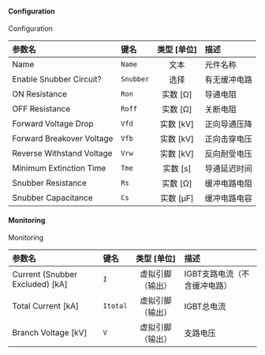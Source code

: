 <!--
DO NOT EDIT THIS FILE DIRECTLY.
This file is generated by tools/comp-docs.js.
All changes will be overwritten by regeneration.
-->

<slot class="model-parameters">

#### Configuration

Configuration

| 参数名 | 键名 | 类型 [单位] | 描述 |
|:------ |:---- |:-----------:|:---- |
| Name | `Name` | 文本 | 元件名称 |
| Enable Snubber Circuit? | `Snubber` | 选择 | 有无缓冲电路 |
| ON Resistance | `Ron` | 实数 [Ω] | 导通电阻 |
| OFF Resistance | `Roff` | 实数 [Ω] | 关断电阻 |
| Forward Voltage Drop | `Vfd` | 实数 [kV] | 正向导通压降 |
| Forward Breakover Voltage | `Vfb` | 实数 [kV] | 正向击穿电压 |
| Reverse Withstand Voltage | `Vrw` | 实数 [kV] | 反向耐受电压 |
| Minimum Extinction Time | `Tme` | 实数 [s] | 导通延迟时间 |
| Snubber Resistance | `Rs` | 实数 [Ω] | 缓冲电路电阻 |
| Snubber Capacitance | `Cs` | 实数 [μF] | 缓冲电路电容 |

#### Monitoring

Monitoring

| 参数名 | 键名 | 类型 [单位] | 描述 |
|:------ |:---- |:-----------:|:---- |
| Current \(Snubber Excluded\) \[kA\] | `I` | 虚拟引脚（输出） | IGBT支路电流（不含缓冲电路） |
| Total Current \[kA\] | `Itotal` | 虚拟引脚（输出） | IGBT总电流 |
| Branch Voltage \[kV\] | `V` | 虚拟引脚（输出） | 支路电压 |


</slot>
